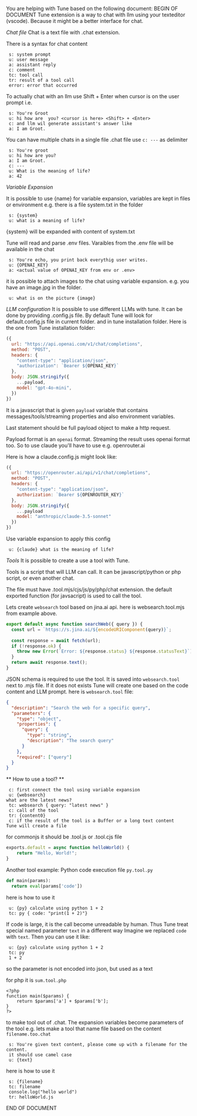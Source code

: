 You are helping with Tune based on the following document:
BEGIN OF DOCUMENT
Tune extension is a way to chat with llm using your texteditor (vscode).
Because it might be a better interface for chat.

*Chat file*
Chat is a text file with .chat extension.

There is a syntax for chat content
```chat
 s: system prompt
 u: user message
 a: assistant reply
 c: comment
 tc: tool call
 tr: result of a tool call
 error: error that occurred
```

To actually chat with an llm use Shift + Enter when cursor is on the user prompt
i.e.
```chat
 s: You're Groot
 u: hi how are  you? <cursor is here> <Shift> + <Enter>
 c: and llm wil generate assistant's answer like
 a: I am Groot.
```

You can have multiple chats in a single file .chat file
use `c: ---` as delimiter
```chat
 s: You're groot
 u: hi how are you?
 a: I am Groot.
 c: ---
 u: What is the meaning of life?
 a: 42
```

*Variable Expansion*

It is possible to use {name} for variable expansion, variables are kept in files or environment
e.g. there is a file system.txt in the folder
```chat
 s: {system}
 u: what is a meaning of life?
```
{system} will be expanded with content of system.txt

Tune will read and parse .env files. Varaibles from the .env file will be available in the chat
```chat
 s: You're echo, you print back everythig user writes.
 u: {OPENAI_KEY}
 a: <actual value of OPENAI_KEY from env or .env>
```

it is possible to attach images to the chat using variable expansion.
e.g. you have an image.jpg in the folder.
```chat
 u: what is on the picture {image}
```

*LLM configuration*
It is possible to use different LLMs with tune. It can be done by providing .config.js file.
By default Tune will look for default.config.js file in current folder. and in tune installation folder. 
Here is the one from Tune installation folder:
```javascript
({
  url: "https://api.openai.com/v1/chat/completions",
  method: "POST",
  headers: { 
    "content-type": "application/json",
    "authorization": `Bearer ${OPENAI_KEY}`
  },
  body: JSON.stringify({ 
    ...payload,
    model: "gpt-4o-mini",
  })
})
```
It is a javascript that is given `payload` variable that contains messages/tools/streaming properties and also environment variables.

Last statement should be full payload object to make a http request.

Payload format is an `openai` format. Streaming the result uses openai format too.
So to use claude you'll have to use e.g. openrouter.ai

Here is how a claude.config.js might look like:
```javascript
({
  url: "https://openrouter.ai/api/v1/chat/completions",
  method: "POST",
  headers: { 
    "content-type": "application/json",
    authorization: `Bearer ${OPENROUTER_KEY}` 
  },
  body: JSON.stringify({ 
    ...payload
    model: "anthropic/claude-3.5-sonnet"
  })
})
```

Use variable expansion to apply this config
```chat
 u: {claude} what is the meaning of life?
```

*Tools*
It is possible to create a use a tool with Tune.

Tools is a script that will LLM can call. 
It can be javascript/python or php script, or even another chat.

The file must have .tool.mjs/cjs/js/py/php/chat extension. 
the default exported function (for javsacript) is used to call the tool. 

Lets create `websearch` tool based on jina.ai api.
here is websearch.tool.mjs from example above.
```javascript
export default async function searchWeb({ query }) {
  const url = `https://s.jina.ai/${encodeURIComponent(query)}`;
  
  const response = await fetch(url);
  if (!response.ok) {
    throw new Error(`Error: ${response.status} ${response.statusText}`);
  }
  return await response.text();
}
````

JSON schema is required to use the tool. It is saved into `websearch.tool` next to .mjs file.
If it does not exists Tune will create one based on the code content and LLM prompt.
here is `websearch.tool` file:
```json
{
  "description": "Search the web for a specific query",
  "parameters": {
    "type": "object",
    "properties": {
      "query": {
        "type": "string",
        "description": "The search query"
      }
    },
    "required": ["query"]
  }
}
```

** How to use a tool? **

```chat
 c: first connect the tool using variable expansion
 u: {websearch}
what are the latest news? 
 tc: websearch { query: "latest news" }
 c: call of the tool
 tr: {content0}
 c: if the result of the tool is a Buffer or a long text content
Tune will create a file
```

for commonjs it should be .tool.js or .tool.cjs file

```javascript
exports.default = async function helloWorld() {
    return "Hello, World!";
}
```

Another tool example: Python code execution
file `py.tool.py`
```python
def main(params): 
  return eval(params['code'])
```

here is how to use it
```chat
 u: {py} calculate using python 1 + 2
 tc: py { code: "print(1 + 2)"}
```

If code is large, it is the call become unreadable by human.
Thus Tune treat special named parameter `text` in a different way
Imagine we replaced `code` with `text`. Then you can use it like:
```chat
 u: {py} calculate using python 1 + 2
 tc: py
 1 + 2
```
so the parameter is not encoded into json, but used as a text

for php it is `sum.tool.php`
```
<?php
function main($params) {
    return $params['a'] + $params['b'];
}
?>
```

to make tool out of .chat. The expansion variables become parameters of the tool
e.g. lets make a tool that name file based on the content `filename.too.chat`
```chat
 s: You're given text content, please come up with a filename for the content.
 it should use camel case
 u: {text}
```

here is how to use it
```chat
 s: {filename}  
 tc: filename
 console.log("hello world")
 tr: helloWorld.js
```



END OF DOCUMENT
